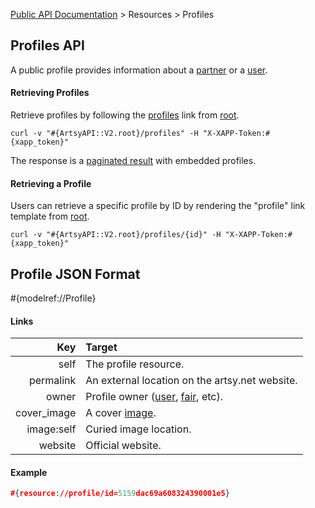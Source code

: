 [Public API Documentation](/v2) &gt; Resources &gt; Profiles

## Profiles API

A public profile provides information about a [partner](/v2/docs/partners) or a [user](/v2/docs/users).

#### Retrieving Profiles

Retrieve profiles by following the [profiles](#{ArtsyAPI::V2.root}/profiles) link from [root](#{ArtsyAPI::V2.root}).

```
curl -v "#{ArtsyAPI::V2.root}/profiles" -H "X-XAPP-Token:#{xapp_token}"
```

The response is a [paginated result](/v2/docs/pagination) with embedded profiles.

#### Retrieving a Profile

Users can retrieve a specific profile by ID by rendering the "profile" link template from [root](#{ArtsyAPI::V2.root}).

```
curl -v "#{ArtsyAPI::V2.root}/profiles/{id}" -H "X-XAPP-Token:#{xapp_token}"
```

## Profile JSON Format

#{modelref://Profile}

#### Links

Key         | Target                                                          |
-----------:|:----------------------------------------------------------------|
self        | The profile resource.                                           |
permalink   | An external location on the artsy.net website.                  |
owner       | Profile owner ([user](/v2/docs/users), [fair](/v2/docs/fairs), etc).  |
cover_image | A cover [image](/v2/docs/images).                                  |
image:self  | Curied image location.                                          |
website     | Official website.                                               |

#### Example

``` json
#{resource://profile/id=5159dac69a608324390001e5}
```
